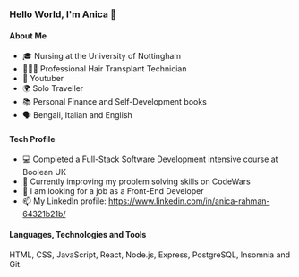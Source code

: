### Hello World, I'm Anica 👋

#### About Me
- 🎓 Nursing at the University of Nottingham
- 👩🏻‍🔬 Professional Hair Transplant Technician
- 🎥 Youtuber
- 🌍 Solo Traveller
- 📚 Personal Finance and Self-Development books
- 🗣 Bengali, Italian and English

#### Tech Profile
- 💻 Completed a Full-Stack Software Development intensive course at Boolean UK
- 👯 Currently improving my problem solving skills on CodeWars
- 🤔 I am looking for a job as a Front-End Developer
- 📫 My LinkedIn profile: https://www.linkedin.com/in/anica-rahman-64321b21b/

#### Languages, Technologies and Tools
HTML, CSS, JavaScript, React, Node.js, Express, PostgreSQL, Insomnia and Git.


